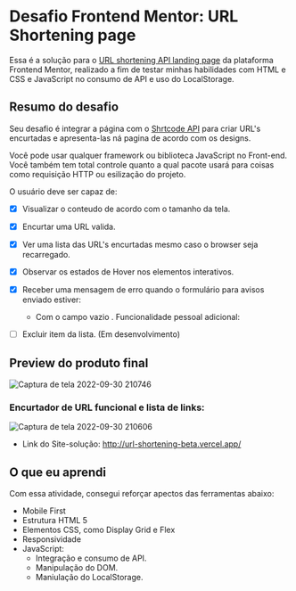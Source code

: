# Desafio Frontend Mentor: URL Shortening page

Essa é a solução para o [URL shortening API landing page](https://www.frontendmentor.io/challenges/url-shortening-api-landing-page-2ce3ob-G) da plataforma Frontend Mentor, realizado a fim de testar minhas habilidades com HTML e CSS e JavaScript no consumo de API e uso do LocalStorage.

## Resumo do desafio

Seu desafio é integrar a página com o [Shrtcode API](https://shrtco.de/) para criar URL's encurtadas e apresenta-las ná pagina de acordo com os designs.

Você pode usar qualquer framework ou biblioteca JavaScript no Front-end. Você também tem total controle quanto a qual pacote usará para coisas como requisição HTTP ou esilização do projeto.

O usuário deve ser capaz de:
  
- [x] Visualizar o conteudo de acordo com o tamanho da tela.
- [x] Encurtar uma URL valida.
- [x] Ver uma lista das URL's encurtadas mesmo caso o browser seja recarregado.
- [x] Observar os estados de Hover nos elementos interativos.
- [x] Receber uma mensagem de erro quando o formulário para avisos enviado estiver:
    - Com o campo vazio
. Funcionalidade pessoal adicional:
- [ ] Excluir item da lista. (Em desenvolvimento)
   

## Preview do produto final

![Captura de tela 2022-09-30 210746](https://user-images.githubusercontent.com/104238483/193372637-3aad19a4-ccab-491c-a152-a2d28b52ad12.png)

### Encurtador de URL funcional e lista de links:

![Captura de tela 2022-09-30 210606](https://user-images.githubusercontent.com/104238483/193376589-3350ca21-639a-4420-ab44-bd7788db3b0e.png)

- Link do Site-solução: http://url-shortening-beta.vercel.app/

## O que eu aprendi

Com essa atividade, consegui reforçar apectos das ferramentas abaixo:

- Mobile First
- Estrutura HTML 5
- Elementos CSS, como Display Grid e Flex
- Responsividade
- JavaScript:
    - Integração e consumo de API.
    - Manipulação do DOM.
    - Maniulação do LocalStorage.
